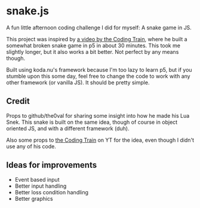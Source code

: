 # snake.js

A fun little afternoon coding challenge I did for myself: A snake game in JS.

This project was inspired by [a video by the Coding Train](https://www.youtube.com/watch?v=AaGK-fj-BAM), where he built a somewhat broken snake game in p5 in about 30 minutes. This took me slightly longer, but it also works a bit better. Not perfect by any means though.

Built using koda.nu's framework because I'm too lazy to learn p5, but if you stumble upon this some day, feel free to change the code to work with any other framework (or vanilla JS). It should be pretty simple.

## Credit

Props to github/the0val for sharing some insight into how he made his Lua Snek. This snake is built on the same idea, though of course in object oriented JS, and with a different framework (duh).

Also some props to [the Coding Train](https://www.youtube.com/channel/UCvjgXvBlbQiydffZU7m1_aw) on YT for the idea, even though I didn't use any of his code.

## Ideas for improvements

- Event based input
- Better input handling
- Better loss condition handling
- Better graphics